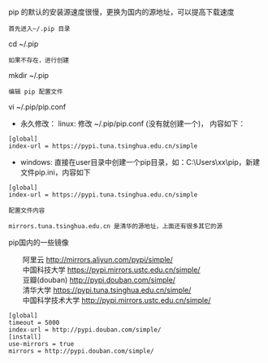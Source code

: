pip 的默认的安装源速度很慢，更换为国内的源地址，可以提高下载速度

    首先进入~/.pip 目录

cd ~/.pip

    如果不存在，进行创建

mkdir ~/.pip

    编辑 pip 配置文件

vi ~/.pip/pip.conf

- 永久修改：
linux:
修改 ~/.pip/pip.conf (没有就创建一个)， 内容如下：
```
[global]
index-url = https://pypi.tuna.tsinghua.edu.cn/simple
```
- windows:
直接在user目录中创建一个pip目录，如：C:\Users\xx\pip，新建文件pip.ini，内容如下
```
[global]
index-url = https://pypi.tuna.tsinghua.edu.cn/simple
```



    配置文件内容

    mirrors.tuna.tsinghua.edu.cn 是清华的源地址，上面还有很多其它的源

pip国内的一些镜像

  阿里云 http://mirrors.aliyun.com/pypi/simple/  
  中国科技大学 https://pypi.mirrors.ustc.edu.cn/simple/  
  豆瓣(douban) http://pypi.douban.com/simple/  
  清华大学 https://pypi.tuna.tsinghua.edu.cn/simple/  
  中国科学技术大学 http://pypi.mirrors.ustc.edu.cn/simple/  

```
[global]
timeout = 5000
index-url = http://pypi.douban.com/simple/
[install]
use-mirrors = true
mirrors = http://pypi.douban.com/simple/
```

